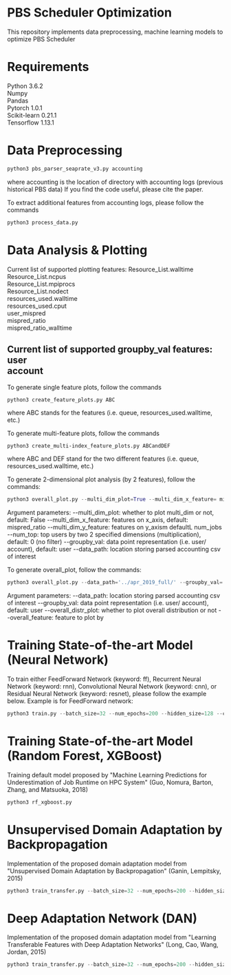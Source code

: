 # PBS Scheduler Optimization

This repository implements data preprocessing, machine learning models to optimize PBS Scheduler


# Requirements

Python 3.6.2 <br />
Numpy <br />
Pandas <br />
Pytorch 1.0.1 <br />
Scikit-learn 0.21.1 <br />
Tensorflow 1.13.1 <br />

# Data Preprocessing

```python
python3 pbs_parser_seaprate_v3.py accounting
```
 where
	accounting is the location of directory with accounting logs (previous historical PBS data)
If you find the code useful, please cite the paper.


To extract additional features from accounting logs, please follow the commands

```python
python3 process_data.py
```

# Data Analysis & Plotting
Current list of supported plotting features:
	Resource_List.walltime <br />
	Resource_List.ncpus <br />
	Resource_List.mpiprocs <br />
	Resource_List.nodect <br />
	resources_used.walltime <br />
	resources_used.cput <br />
	user_mispred <br />
	mispred_ratio <br />
	mispred_ratio_walltime <br />
	
Current list of supported groupby_val features:
	user <br />
	account <br />
---
To generate single feature plots, follow the commands
```
python3 create_feature_plots.py ABC
```
where ABC stands for the features (i.e. queue, resources_used.walltime, etc.)

To generate multi-feature plots, follow the commands
 ```
python3 create_multi-index_feature_plots.py ABCandDEF
```
where ABC and DEF stand for the two different features (i.e. queue, resources_used.walltime, etc.)

To generate 2-dimensional plot analysis (by 2 features), follow the commands:
```python
python3 overall_plot.py --multi_dim_plot=True --multi_dim_x_feature= mispred_ratio, --multi_dim_y_feature='num_jobs' --num_top=10 --groupby_val='account' --data_path ='../apr_2019_full/'
```
Argument parameters:
 --multi_dim_plot: whether to plot multi_dim or not, default: False
 --multi_dim_x_feature: features on x_axis, default: mispred_ratio
 --multi_dim_y_feature: features on y_axism defaultL num_jobs
 --num_top: top users by two 2 specified dimensions (multiplication), default: 0 (no filter)
 --groupby_val: data point representation (i.e. user/ account), default: user
 --data_path: location storing parsed accounting csv of interest

To generate overall_plot, follow the commands:
```python
python3 overall_plot.py --data_path='../apr_2019_full/' --groupby_val='user' --overall_distr_plot=True --overall_feature='user_mispred'
```
Argument parameters:
  --data_path: location storing parsed accounting csv of interest
  --groupby_val: data point representation (i.e. user/ account), default: user
  --overall_distr_plot: whether to plot overall distribution or not
  --overall_feature: feature to plot by

# Training State-of-the-art Model (Neural Network)
To train either FeedForward Network (keyword: ff), Recurrent Neural Network (keyword: rnn), Convolutional Neural Network (keyword: cnn), or Residual Neural Network (keyword: resnet), please follow the example below. Example is for FeedForward network:

```python
python3 train.py --batch_size=32 --num_epochs=200 --hidden_size=128 --ckpt=False --train_path='../training_small/' --ckpt_path='../best_ff_model/' --test_path='../testing_small/' --model_type='ff' --dropout=0.8 --device='cuda:0'
```
# Training State-of-the-art Model (Random Forest, XGBoost)
Training default model proposed by "Machine Learning Predictions for Underestimation of Job Runtime on HPC System" (Guo, Nomura, Barton, Zhang, and Matsuoka, 2018)

```python
python3 rf_xgboost.py 
```
# Unsupervised Domain Adaptation by Backpropagation
Implementation of the proposed domain adaptation model from "Unsupervised Domain Adaptation by Backpropagation" (Ganin, Lempitsky, 2015)

```python
python3 train_transfer.py --batch_size=32 --num_epochs=200 --hidden_size=128 --ckpt=False --train_path='../training_small/' --ckpt_path='../best_dann_model/' --test_path='../testing_small/' --model_type='dann' --dropout=0.8 --device='cuda:0'
```

# Deep Adaptation Network (DAN)
Implementation of the proposed domain adaptation model from "Learning Transferable Features with Deep Adaptation Networks" (Long, Cao, Wang, Jordan, 2015)

```python
python3 train_transfer.py --batch_size=32 --num_epochs=200 --hidden_size=128 --ckpt=False --train_path='../training_small/' --ckpt_path='../best_dan_model/' --test_path='../testing_small/' --model_type='dan' --dropout=0.8 --device='cuda:0'
```
```

